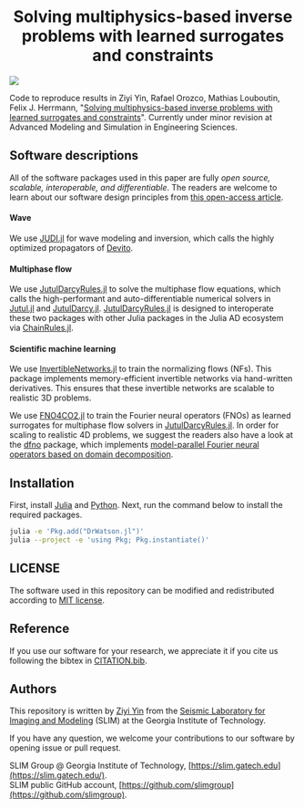 <h1 align="center">Solving multiphysics-based inverse problems with learned surrogates and constraints</h1>

[![][license-img]][license-status]

Code to reproduce results in Ziyi Yin, Rafael Orozco, Mathias Louboutin, Felix J. Herrmann, "[Solving multiphysics-based inverse problems with learned surrogates and constraints](https://arxiv.org/abs/2307.11099)". Currently under minor revision at Advanced Modeling and Simulation in Engineering Sciences.

## Software descriptions

All of the software packages used in this paper are fully *open source, scalable, interoperable, and differentiable*. The readers are welcome to learn about our software design principles from [this open-access article](https://library.seg.org/doi/10.1190/tle42070474.1).

#### Wave

We use [JUDI.jl](https://github.com/slimgroup/JUDI.jl) for wave modeling and inversion, which calls the highly optimized propagators of [Devito](https://www.devitoproject.org/).

#### Multiphase flow

We use [JutulDarcyRules.jl] to solve the multiphase flow equations, which calls the high-performant and auto-differentiable numerical solvers in [Jutul.jl] and [JutulDarcy.jl]. [JutulDarcyRules.jl] is designed to interoperate these two packages with other Julia packages in the Julia AD ecosystem via [ChainRules.jl].

#### Scientific machine learning

We use [InvertibleNetworks.jl] to train the normalizing flows (NFs). This package implements memory-efficient invertible networks via hand-written derivatives. This ensures that these invertible networks are scalable to realistic 3D problems.

We use [FNO4CO2.jl] to train the Fourier neural operators (FNOs) as learned surrogates for multiphase flow solvers in [JutulDarcyRules.jl]. In order for scaling to realistic 4D problems, we suggest the readers also have a look at the [dfno] package, which implements [model-parallel Fourier neural operators based on domain decomposition](https://doi.org/10.1016/j.cageo.2023.105402).

## Installation

First, install [Julia](https://julialang.org/) and [Python](https://www.python.org/). Next, run the command below to install the required packages.

```bash
julia -e 'Pkg.add("DrWatson.jl")'
julia --project -e 'using Pkg; Pkg.instantiate()'
```

## LICENSE

The software used in this repository can be modified and redistributed according to [MIT license](LICENSE).

## Reference

If you use our software for your research, we appreciate it if you cite us following the bibtex in [CITATION.bib](CITATION.bib).

## Authors

This repository is written by [Ziyi Yin] from the [Seismic Laboratory for Imaging and Modeling] (SLIM) at the Georgia Institute of Technology.

If you have any question, we welcome your contributions to our software by opening issue or pull request.

SLIM Group @ Georgia Institute of Technology, [https://slim.gatech.edu](https://slim.gatech.edu/).      
SLIM public GitHub account, [https://github.com/slimgroup](https://github.com/slimgroup).    

[Jutul.jl]:https://github.com/sintefmath/Jutul.jl
[JutulDarcy.jl]:https://github.com/sintefmath/JutulDarcy.jl
[JutulDarcyRules.jl]:https://github.com/slimgroup/JutulDarcyRules.jl
[ChainRules.jl]:https://github.com/JuliaDiff/ChainRules.jl
[license-status]:LICENSE
[license-img]:http://img.shields.io/badge/license-MIT-brightgreen.svg?style=flat?style=plastic
[Seismic Laboratory for Imaging and Modeling]:https://slim.gatech.edu/
[FNO4CO2.jl]:https://github.com/slimgroup/FNO4CO2
[InvertibleNetworks.jl]:https://github.com/slimgroup/InvertibleNetworks.jl
[dfno]:https://github.com/slimgroup/dfno
[Ziyi Yin]:https://ziyiyin97.github.io/